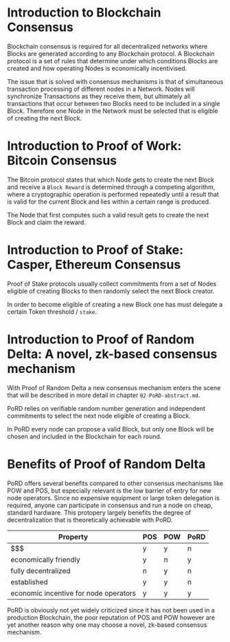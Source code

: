 # Introduction to Blockchain Consensus

Blockchain consensus is required for all decentralized networks where Blocks are generated according to any Blockchain protocol. A Blockchain protocol is a set of rules that determine under which conditions Blocks are created and how operating Nodes is economically incentivised.

The issue that is solved with consensus mechanisms is that of simultaneous transaction processing of different nodes in a Network. Nodes will synchronize Transactions as they receive them, but ultimately all transactions that occur between two Blocks need to be included in a single Block. Therefore one Node in the Network must be selected that is eligible of creating the next Block. 

# Introduction to Proof of Work: Bitcoin Consensus

The Bitcoin protocol states that which Node gets to create the next Block and receive a `Block Reward` is determined through a competing algorithm, where a cryptographic operation is performed repeatedly until a result that is valid for the current Block and lies within a certain range is produced. 

The Node that first computes such a valid result gets to create the next Block and claim the reward.

# Introduction to Proof of Stake: Casper, Ethereum Consensus

Proof of Stake protocols usually collect commitments from a set of Nodes eligible of creating Blocks to then randomly select the next Block creator. 

In order to become eligible of creating a new Block one has must delegate a certain Token threshold / `stake`.

# Introduction to Proof of Random Delta: A novel, zk-based consensus mechanism

With Proof of Random Delta a new consensus mechanism enters the scene that will be described in more detail in chapter `02-PoRD-abstract.md`. 

PoRD relies on verifiable random number generation and independent commitments to select the next node eligible of creating a Block. 

In PoRD every node can propose a valid Block, but only one Block will be chosen and included in the Blockchain for each round.

# Benefits of Proof of Random Delta 

PoRD offers several benefits compared to other consensus mechanisms like POW and POS, but especially relevant is the low barrier of entry for new node operators. Since no expensive equipment or large token delegation is required, anyone can participate in consensus and run a node on cheap, standard hardware. This protopery largely benefits the degree of decentralization that is theoretically achievable with PoRD.

| Property | POS | POW | PoRD |
|---|---|---|---|
| $$$ | y | y | n |
| economically friendly | y | n | y |
| fully decentralized | n | y | n |
| established | y | y | n |
| economic incentive for node operators | y | y | y |

PoRD is obviously not yet widely criticized since it has not been used in a production Blockchain, the poor reputation of POS and POW however are yet another reason why one may choose a novel, zk-based consensus mechanism.
